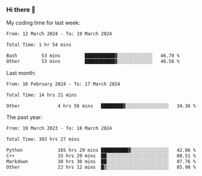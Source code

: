 ### Hi there 👋

My coding time for last week:

<!--START_SECTION:week-->

```txt
From: 12 March 2024 - To: 19 March 2024

Total Time: 1 hr 54 mins

Bash         53 mins         ███████████▓░░░░░░░░░░░░░   46.79 %
Other        53 mins         ███████████▓░░░░░░░░░░░░░   46.56 %
```

<!--END_SECTION:week-->

Last month:

<!--START_SECTION:month-->

```txt
From: 16 February 2024 - To: 17 March 2024

Total Time: 14 hrs 21 mins

Other              4 hrs 56 mins   ████████▓░░░░░░░░░░░░░░░░   34.36 %
```

<!--END_SECTION:month-->

The past year:

<!--START_SECTION:year-->

```txt
From: 19 March 2023 - To: 18 March 2024

Total Time: 393 hrs 27 mins

Python             165 hrs 29 mins ██████████▓░░░░░░░░░░░░░░   42.06 %
C++                33 hrs 29 mins  ██░░░░░░░░░░░░░░░░░░░░░░░   08.51 %
Markdown           30 hrs 30 mins  ██░░░░░░░░░░░░░░░░░░░░░░░   07.76 %
Other              23 hrs 12 mins  █▒░░░░░░░░░░░░░░░░░░░░░░░   05.90 %
```

<!--END_SECTION:year-->

